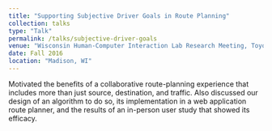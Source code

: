 ```yaml
---
title: "Supporting Subjective Driver Goals in Route Planning"
collection: talks
type: "Talk"
permalink: /talks/subjective-driver-goals
venue: "Wisconsin Human‐Computer Interaction Lab Research Meeting, Toyota Collaborative Research Safety Center Visiting Scientist Presentation"
date: Fall 2016
location: "Madison, WI"
---
```


Motivated the benefits of a collaborative route-planning experience that includes more than just source, destination, and traffic.
Also discussed our design of an algorithm to do so, its implementation in a web application route planner, and the results of an in-person user study that showed its efficacy.
